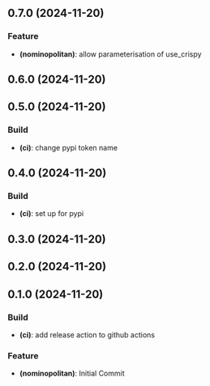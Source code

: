 ## 0.7.0 (2024-11-20)

### Feature

- **(nominopolitan)**:  allow parameterisation of use_crispy

## 0.6.0 (2024-11-20)

## 0.5.0 (2024-11-20)

### Build

- **(ci)**:  change pypi token name

## 0.4.0 (2024-11-20)

### Build

- **(ci)**:  set up for pypi

## 0.3.0 (2024-11-20)

## 0.2.0 (2024-11-20)

## 0.1.0 (2024-11-20)

### Build

- **(ci)**:  add release action to github actions

### Feature

- **(nominopolitan)**:  Initial Commit
